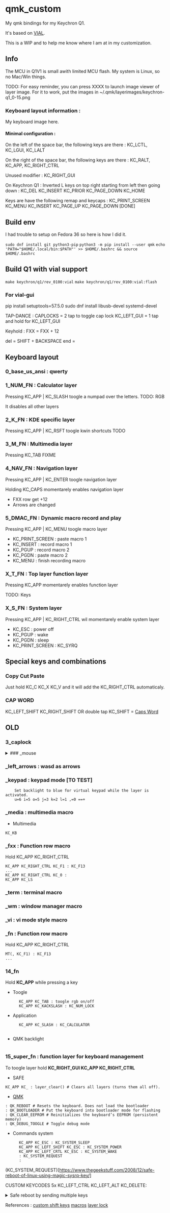 # qmk_custom
My qmk bindings for my Keychron Q1.

It's based on [VIAL](https://get.vial.today/).

This is a WIP and to help me know where I am at in my customization.

## Info

The MCU in Q1V1 is small awith limited MCU flash. My system is Linux, so no Mac/Win things.

TODO: For easy reminder, you can press XXXX to launch image viewer of layer image. For it to work, put the images in ~/.qmk/layerimages/keychron-q1_0-15.png

### Keyboard layout information : 

My keyboard image here.

#### Minimal configuration :
On the left of the space bar, the following keys are there : KC_LCTL, KC_LGUI, KC_LALT 

On the right of the space bar, the following keys are there : KC_RALT, KC_APP, KC_RIGHT_CTRL

Unused modifier : KC_RIGHT_GUI 

On Keychron Q1 : Inverted L keys on top right starting from left then going down : KC_DEL KC_INSERT KC_PRIOR KC_PAGE_DOWN KC_HOME

Keys are have the following remap and keycaps :  KC_PRINT_SCREEN KC_MENU KC_INSERT KC_PAGE_UP KC_PAGE_DOWN [DONE]

## Build env
I had trouble to setup on Fedora 36 so here is how I did it.

`sudo dnf install git python3-pip`
`python3 -m pip install --user qmk`
`echo 'PATH="$HOME/.local/bin:$PATH"' >> $HOME/.bashrc && source $HOME/.bashrc`

## Build Q1 with vial support
`make keychron/q1/rev_0100:vial`
`make keychron/q1/rev_0100:vial:flash`

### For vial-gui
pip install setuptools=57.5.0
sudo dnf install libusb-devel systemd-devel






TAP-DANCE :
CAPLOCKS = 2 tap to toggle cap lock
KC_LEFT_GUI = 1 tap and hold for KC_LEFT_GUI 


Keyhold :
FXX = FXX + 12


del = SHIFT + BACKSPACE
end =


## Keyboard layout

### 0_base_us_ansi : qwerty

### 1_NUM_FN : Calculator layer
Pressing KC_APP | KC_SLASH toogle a numpad over the letters. TODO: RGB

It disables all other layers

### 2_K_FN : KDE specific layer
Pressing KC_APP | KC_RSFT toogle kwin shortcuts TODO

### 3_M_FN : Multimedia layer 
Pressing KC_TAB FIXME

### 4_NAV_FN : Navigation layer
Pressing KC_APP | KC_ENTER toogle navigation layer

Holding KC_CAPS momentarely enables navigation layer

- FXX row get +12
- Arrows are changed

### 5_DMAC_FN : Dynamic macro record and play
Pressing KC_APP | KC_MENU toogle macro layer

- KC_PRINT_SCREEN : paste macro 1
- KC_INSERT : record macro 1
- KC_PGUP : record macro 2
- KC_PGDN : paste macro 2
- KC_MENU : finish recording macro

### X_T_FN : Top layer function layer
Pressing KC_APP momentarely enables function layer

TODO: Keys

### X_S_FN : System layer
Pressing KC_APP | KC_RIGHT_CTRL wil momentarely enable system layer

- KC_ESC : power off
- KC_PGUP : wake
- KC_PGDN : sleep
- KC_PRINT_SCREEN : KC_SYRQ 


## Special keys and combinations

### Copy Cut Paste
Just hold KC_C KC_X KC_V and it will add the KC_RIGHT_CTRL automaticaly.

### CAP WORD
KC_LEFT_SHIFT KC_RIGHT_SHIFT OR double tap KC_SHIFT = [Caps Word](https://docs.qmk.fm/#/feature_caps_word)


## OLD

### 3_caplock

 <details>
  <summary>### _mouse</summary>
### _mouse
Not a priority, in backlog.

Set backlight to red for virtual mouse while the layer is activated.

Use **q-w-e-a-d-z-x-c** for mouvement, **s** or **1** for left click, **2** for middle click, **3** for right click and **KC_GRV** **`** to exit mouse mode.

(smooth arrow)[https://www.reddit.com/r/olkb/comments/72u8ou/qmk_mouse_keys_rock/]
</details>

### _left_arrows : wasd as arrows


### _keypad : keypad mode [TO TEST]
        Set backlight to blue for virtual keypad while the layer is activated. 
        u=6 i=5 o=5 j=3 k=2 l=1 ,=0 ==+ 
        
### _media : multimedia macro
  - Multimedia
  ```
  KC_KB
  ```
### _fxx : Function row macro
  Hold KC_APP KC_RIGHT_CTRL
  ```
  KC_APP KC_RIGHT_CTRL KC_F1 : KC_F13
  ...
  KC_APP KC_RIGHT_CTRL KC_0 : 
  KC_APP KC_LS
  
  ```


### _term : terminal macro
### _wm : window manager macro 
### _vi : vi mode style macro

### _fn : Function row macro
  Hold KC_APP KC_RIGHT_CTRL
  ```
  MT(, KC_F1) : KC_F13
  ...
  ```

### 14_fn
Hold **KC_APP** while pressing a key 

 - Toogle
  ```
        KC_APP KC_TAB : toogle rgb on/off
        KC_APP KC_KACKSLASH : KC_NUM_LOCK
  ```
  
  - Application
  ```
        KC_APP KC_SLASH : KC_CALCULATOR
        
  ```

  
 
  
  - QMK backlight
  ```
  
  ```
  

### 15_super_fn : function layer for keyboard management
To toogle layer hold **KC_RIGHT_GUI KC_APP KC_RIGHT_CTRL**

  - SAFE
  ```
  KC_APP KC_ : layer_clear() # Clears all layers (turns them all off).
  ```
 
  
  - [QMK](https://docs.qmk.fm/#/quantum_keycodes/)
  
  ```
  : QK_REBOOT # Resets the keyboard. Does not load the bootloader
  : QK_BOOTLOADER # Put the keyboard into bootloader mode for flashing
  : QK_CLEAR_EEPROM # Reinitializes the keyboard’s EEPROM (persistent memory)
  : QK_DEBUG_TOOGLE # Toggle debug mode
  ```
  
  - Commands system
  ```
        KC_APP KC_ESC : KC_SYSTEM_SLEEP
        KC_APP KC_LEFT_SHIFT KC_ESC : KC_SYSTEM_POWER
        KC_APP KC_LEFT_CRTL KC_ESC : KC_SYSTEM_WAKE
        : KC_SYSTEM_REQUEST
        : 
  ```
  (KC_SYSTEM_REQUEST)[https://www.thegeekstuff.com/2008/12/safe-reboot-of-linux-using-magic-sysrq-key/] 
  
  CUSTOM KEYCODES
  5x KC_LEFT_CTRL KC_LEFT_ALT KC_DELETE: 
  <details>
  <summary>Safe reboot by sending multiple keys</summary>
  
  ```
  KC_LEFT_ALT KC_SYSTEM_REQUEST KC_LEFT_SHIFT KC_R
  KC_LEFT_ALT KC_SYSTEM_REQUEST KC_LEFT_SHIFT KC_E
  KC_LEFT_ALT KC_SYSTEM_REQUEST KC_K 
  KC_LEFT_ALT KC_SYSTEM_REQUEST KC_LEFT_SHIFT KC_S
  KC_LEFT_ALT KC_SYSTEM_REQUEST KC_LEFT_SHIFT KC_U
  KC_LEFT_ALT KC_SYSTEM_REQUEST KC_LEFT_SHIFT KC_B
  ```
  
  </details>
  
  
  References :
  [custom shift keys](https://getreuer.info/posts/keyboards/custom-shift-keys/index.html)
  [macros](https://getreuer.info/posts/keyboards/macros/index.html)
  [layer lock](https://getreuer.info/posts/keyboards/layer-lock/index.html)
